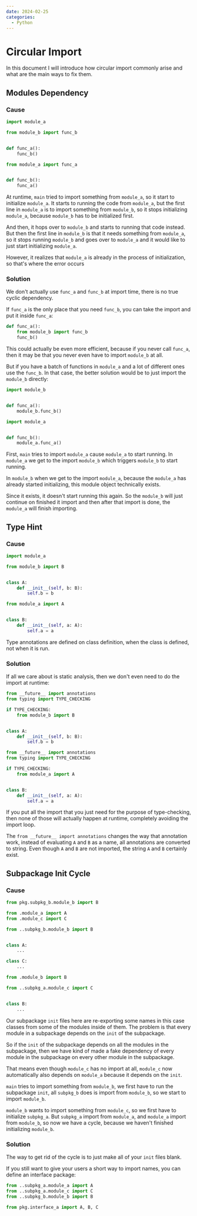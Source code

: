 ```yaml
---
date: 2024-02-25
categories:
  - Python
---
```


# Circular Import

In this document I will introduce how circular import commonly arise and what are the main ways to fix them.

<!-- more -->

## Modules Dependency

### Cause

```python title="main.py"
import module_a
```

```python title="module_a.py"
from module_b import func_b


def func_a():
    func_b()
```

```python title="module_b.py"
from module_a import func_a


def func_b():
    func_a()
```

At runtime, `main` tried to import something from `module_a`, so it start to initialize `module_a`. 
It starts to running the code from `module_a`, but the first line in `module_a` is to import something from `module_b`, 
so it stops initializing `module_a`, because `module_b` has to be initialized first.

And then, it hops over to `module_b` and starts to running that code instead. 
But then the first line in `module_b` is that it needs something from `module_a`, 
so it stops running `module_b` and goes over to `module_a` and it would like to just start initializing `module_a`.

However, it realizes that `module_a` is already in the process of initialization, so that's where the error occurs 

### Solution

We don't actually use `func_a` and `func_b` at import time, there is no true cyclic dependency.

If `func_a` is the only place that you need `func_b`, you can take the import and put it inside `func_a`:

```python hl_lines="2" title="module_a.py"
def func_a():
    from module_b import func_b
    func_b()
```

This could actually be even more efficient, because if you never call `func_a`, 
then it may be that you never even have to import `module_b` at all.

But if you have a batch of functions in `module_a` and a lot of different ones use the `func_b`. 
In that case, the better solution would be to just import the `module_b` directly:

```python hl_lines="1 5" title="module_a.py"
import module_b


def func_a():
    module_b.func_b()
```

```python hl_lines="1 5" title="module_b.py"
import module_a


def func_b():
    module_a.func_a()
```

First, `main` tries to import `module_a` cause `module_a` to start running. 
In `module_a` we get to the import `module_b` which triggers `module_b` to start running.

In `module_b` when we get to the import `module_a`, because the `module_a` has already started initializing, 
this module object technically exists. 

Since it exists, it doesn't start running this again. 
So the `module_b` will just continue on finished it import and then after that import is done, 
the `module_a` will finish importing.

## Type Hint

### Cause

```python title="main.py"
import module_a
```

```python title="module_a.py"
from module_b import B


class A:
    def __init__(self, b: B):
        self.b = b
```

```python title="module_b.py"
from module_a import A


class B:
    def __init__(self, a: A):
        self.a = a
```

Type annotations are defined on class definition, when the class is defined, not when it is run.

### Solution

If all we care about is static analysis, then we don't even need to do the import at runtime:

```python hl_lines="1-5" title="module_a.py"
from __future__ import annotations
from typing import TYPE_CHECKING

if TYPE_CHECKING:
    from module_b import B


class A:
    def __init__(self, b: B):
        self.b = b
```

```python hl_lines="1-5" title="module_b.py"
from __future__ import annotations
from typing import TYPE_CHECKING

if TYPE_CHECKING:
    from module_a import A


class B:
    def __init__(self, a: A):
        self.a = a
```

If you put all the import that you just need for the purpose of type-checking, 
then none of those will actually happen at runtime, completely avoiding the import loop.

The `from __future__ import annotations` changes the way that annotation work, 
instead of evaluating `A` and `B` as a name, all annotations are converted to string.
Even though `A` and `B` are not imported, the string `A` and `B` certainly exist.

## Subpackage Init Cycle  

### Cause

```python title="main.py"
from pkg.subpkg_b.module_b import B
```

```python title="pkg/subpkg_a/__init__.py"
from .module_a import A
from .module_c import C
```

```python title="pkg/subpkg_a/module_a.py"
from ..subpkg_b.module_b import B


class A:
    ...
```

```python title="pkg/subpkg_a/module_c.py"
class C:
    ...
```

```python title="pkg/subpkg_b/__init__.py"
from .module_b import B
```

```python title="pkg/subpkg_b/module_b.py"
from ..subpkg_a.module_c import C


class B:
    ...
```

Our subpackage `init` files here are re-exporting some names in this case classes from some of the modules inside of them.
The problem is that every module in a subpackage depends on the `init` of the subpackage. 

So if the `init` of the subpackage depends on all the modules in the subpackage, 
then we have kind of made a fake dependency of every module in the subpackage on every other module in the subpackage.

That means even though `module_c` has no import at all, `module_c` now automatically also depends on `module_a` because it depends on the `init`.

`main` tries to import something from `module_b`, we first have to run the subpackage `init`, all `subpkg_b` does is import from `module_b`, so we start to import `module_b`.

`module_b` wants to import something from `module_c`, so we first have to initialize `subpkg_a`. 
But `subpkg_a` import from `module_a`, and `module_a` import from `module_b`, so now we have a cycle, 
because we haven't finished initializing `module_b`.

### Solution

The way to get rid of the cycle is to just make all of your `init` files blank.

If you still want to give your users a short way to import names, you can define an interface package:

```python title="pkg/interface_a/__init__.py"
from ..subpkg_a.module_a import A
from ..subpkg_a.module_c import C
from ..subpkg_b.module_b import B
```

```python title="main.py"
from pkg.interface_a import A, B, C
```
